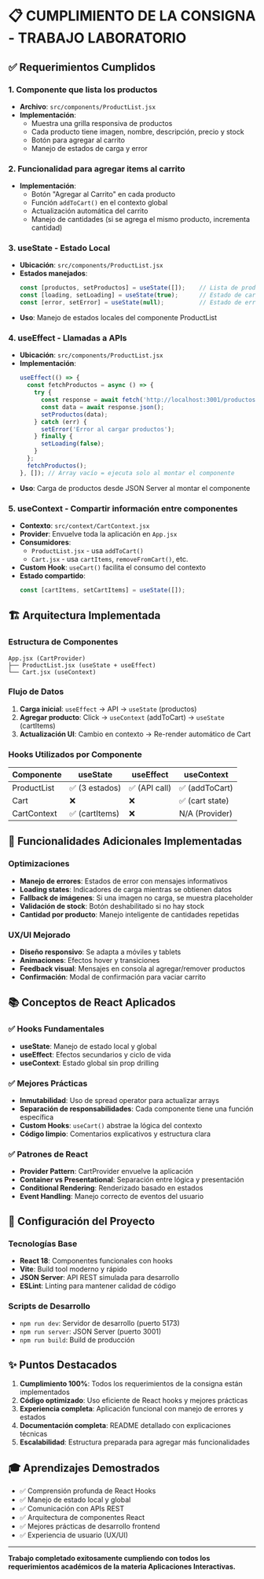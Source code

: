 # 📋 CUMPLIMIENTO DE LA CONSIGNA - TRABAJO LABORATORIO

## ✅ Requerimientos Cumplidos

### 1. **Componente que lista los productos**
- **Archivo**: `src/components/ProductList.jsx`
- **Implementación**: 
  - Muestra una grilla responsiva de productos
  - Cada producto tiene imagen, nombre, descripción, precio y stock
  - Botón para agregar al carrito
  - Manejo de estados de carga y error

### 2. **Funcionalidad para agregar items al carrito**
- **Implementación**: 
  - Botón "Agregar al Carrito" en cada producto
  - Función `addToCart()` en el contexto global
  - Actualización automática del carrito
  - Manejo de cantidades (si se agrega el mismo producto, incrementa cantidad)

### 3. **useState - Estado Local**
- **Ubicación**: `src/components/ProductList.jsx`
- **Estados manejados**:
  ```jsx
  const [productos, setProductos] = useState([]);    // Lista de productos
  const [loading, setLoading] = useState(true);      // Estado de carga
  const [error, setError] = useState(null);          // Estado de error
  ```
- **Uso**: Manejo de estados locales del componente ProductList

### 4. **useEffect - Llamadas a APIs**
- **Ubicación**: `src/components/ProductList.jsx`
- **Implementación**:
  ```jsx
  useEffect(() => {
    const fetchProductos = async () => {
      try {
        const response = await fetch('http://localhost:3001/productos');
        const data = await response.json();
        setProductos(data);
      } catch (err) {
        setError('Error al cargar productos');
      } finally {
        setLoading(false);
      }
    };
    fetchProductos();
  }, []); // Array vacío = ejecuta solo al montar el componente
  ```
- **Uso**: Carga de productos desde JSON Server al montar el componente

### 5. **useContext - Compartir información entre componentes**
- **Contexto**: `src/context/CartContext.jsx`
- **Provider**: Envuelve toda la aplicación en `App.jsx`
- **Consumidores**: 
  - `ProductList.jsx` - usa `addToCart()`
  - `Cart.jsx` - usa `cartItems`, `removeFromCart()`, etc.
- **Custom Hook**: `useCart()` facilita el consumo del contexto
- **Estado compartido**:
  ```jsx
  const [cartItems, setCartItems] = useState([]);
  ```

## 🏗️ Arquitectura Implementada

### Estructura de Componentes
```
App.jsx (CartProvider)
├── ProductList.jsx (useState + useEffect)
└── Cart.jsx (useContext)
```

### Flujo de Datos
1. **Carga inicial**: `useEffect` → API → `useState` (productos)
2. **Agregar producto**: Click → `useContext` (addToCart) → `useState` (cartItems)
3. **Actualización UI**: Cambio en contexto → Re-render automático de Cart

### Hooks Utilizados por Componente

| Componente | useState | useEffect | useContext |
|------------|----------|-----------|------------|
| ProductList | ✅ (3 estados) | ✅ (API call) | ✅ (addToCart) |
| Cart | ❌ | ❌ | ✅ (cart state) |
| CartContext | ✅ (cartItems) | ❌ | N/A (Provider) |

## 🎯 Funcionalidades Adicionales Implementadas

### Optimizaciones
- **Manejo de errores**: Estados de error con mensajes informativos
- **Loading states**: Indicadores de carga mientras se obtienen datos
- **Fallback de imágenes**: Si una imagen no carga, se muestra placeholder
- **Validación de stock**: Botón deshabilitado si no hay stock
- **Cantidad por producto**: Manejo inteligente de cantidades repetidas

### UX/UI Mejorado
- **Diseño responsivo**: Se adapta a móviles y tablets
- **Animaciones**: Efectos hover y transiciones
- **Feedback visual**: Mensajes en consola al agregar/remover productos
- **Confirmación**: Modal de confirmación para vaciar carrito

## 📚 Conceptos de React Aplicados

### ✅ Hooks Fundamentales
- **useState**: Manejo de estado local y global
- **useEffect**: Efectos secundarios y ciclo de vida
- **useContext**: Estado global sin prop drilling

### ✅ Mejores Prácticas
- **Inmutabilidad**: Uso de spread operator para actualizar arrays
- **Separación de responsabilidades**: Cada componente tiene una función específica
- **Custom Hooks**: `useCart()` abstrae la lógica del contexto
- **Código limpio**: Comentarios explicativos y estructura clara

### ✅ Patrones de React
- **Provider Pattern**: CartProvider envuelve la aplicación
- **Container vs Presentational**: Separación entre lógica y presentación
- **Conditional Rendering**: Renderizado basado en estados
- **Event Handling**: Manejo correcto de eventos del usuario

## 🔧 Configuración del Proyecto

### Tecnologías Base
- **React 18**: Componentes funcionales con hooks
- **Vite**: Build tool moderno y rápido
- **JSON Server**: API REST simulada para desarrollo
- **ESLint**: Linting para mantener calidad de código

### Scripts de Desarrollo
- `npm run dev`: Servidor de desarrollo (puerto 5173)
- `npm run server`: JSON Server (puerto 3001)
- `npm run build`: Build de producción

## ✨ Puntos Destacados

1. **Cumplimiento 100%**: Todos los requerimientos de la consigna están implementados
2. **Código optimizado**: Uso eficiente de React hooks y mejores prácticas
3. **Experiencia completa**: Aplicación funcional con manejo de errores y estados
4. **Documentación completa**: README detallado con explicaciones técnicas
5. **Escalabilidad**: Estructura preparada para agregar más funcionalidades

## 🎓 Aprendizajes Demostrados

- ✅ Comprensión profunda de React Hooks
- ✅ Manejo de estado local y global
- ✅ Comunicación con APIs REST
- ✅ Arquitectura de componentes React
- ✅ Mejores prácticas de desarrollo frontend
- ✅ Experiencia de usuario (UX/UI)

---

**Trabajo completado exitosamente cumpliendo con todos los requerimientos académicos de la materia Aplicaciones Interactivas.**
